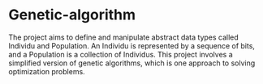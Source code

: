 # Genetic-algorithm
The project aims to define and manipulate abstract data types called Individu and Population. An Individu is represented by a sequence of bits, and a Population is a collection of Individus. This project involves a simplified version of genetic algorithms, which is one approach to solving optimization problems.
